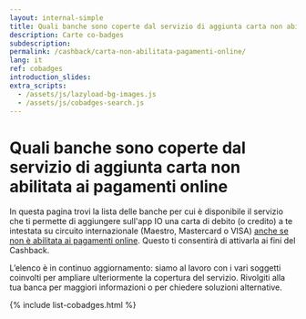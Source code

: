```yaml
---
layout: internal-simple
title: Quali banche sono coperte dal servizio di aggiunta carta non abilitata ai pagamenti online
description: Carte co-badges
subdescription:
permalink: /cashback/carta-non-abilitata-pagamenti-online/
lang: it
ref: cobadges
introduction_slides:
extra_scripts:
  - /assets/js/lazyload-bg-images.js
  - /assets/js/cobadges-search.js
---
```


<div class="container container--mid text-primary my-4 my-md-0">
<h1 class="mb-2 mb-md-3">Quali banche sono coperte dal servizio di aggiunta carta non abilitata ai pagamenti online</h1>
<p class="mb-2 mr-0 mr-md-5">
In questa pagina trovi la lista delle banche per cui è disponibile il servizio che ti permette di aggiungere sull'app IO una carta di debito (o credito) a te intestata su circuito internazionale (Maestro, Mastercard o VISA) <a href="https://io.italia.it/cashback/faq/#n2_8">anche se non è abilitata ai pagamenti online</a>. Questo ti consentirà di attivarla ai fini del Cashback.
</p>
<p class="font-size-reset text-muted">L’elenco è in continuo aggiornamento: siamo al lavoro con i vari soggetti coinvolti per ampliare ulteriormente la copertura del servizio. Rivolgiti alla tua banca per maggiori informazioni o per chiedere soluzioni alternative.</p>
</div>

{% include list-cobadges.html %}
